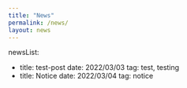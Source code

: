 ```yaml
---
title: "News"
permalink: /news/
layout: news
---
```


newsList:
  - title: test-post
    date: 2022/03/03
    tag: test, testing
  - title: Notice
    date: 2022/03/04
    tag: notice

